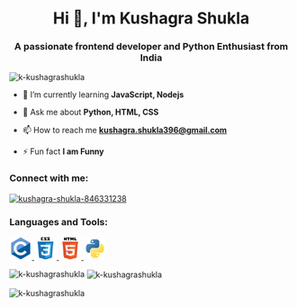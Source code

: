 <h1 align="center">Hi 👋, I'm Kushagra Shukla</h1>
<h3 align="center">A passionate frontend developer and Python Enthusiast from India</h3>



<p align="left"> <img src="https://komarev.com/ghpvc/?username=k-kushagrashukla&label=Profile%20views&color=0e75b6&style=flat" alt="k-kushagrashukla" /> </p>

- 🌱 I’m currently learning **JavaScript, Nodejs**

- 💬 Ask me about **Python, HTML, CSS**

- 📫 How to reach me **kushagra.shukla396@gmail.com**

- ⚡ Fun fact **I am Funny**

<h3 align="left">Connect with me:</h3>
<p align="left">
<a href="https://linkedin.com/in/kushagra-shukla-846331238" target="blank"><img align="center" src="https://raw.githubusercontent.com/rahuldkjain/github-profile-readme-generator/master/src/images/icons/Social/linked-in-alt.svg" alt="kushagra-shukla-846331238" height="30" width="40" /></a>
</p>

<h3 align="left">Languages and Tools:</h3>
<p align="left"> <a href="https://www.cprogramming.com/" target="_blank" rel="noreferrer"> <img src="https://raw.githubusercontent.com/devicons/devicon/master/icons/c/c-original.svg" alt="c" width="40" height="40"/> </a> <a href="https://www.w3schools.com/css/" target="_blank" rel="noreferrer"> <img src="https://raw.githubusercontent.com/devicons/devicon/master/icons/css3/css3-original-wordmark.svg" alt="css3" width="40" height="40"/> </a> <a href="https://www.w3.org/html/" target="_blank" rel="noreferrer"> <img src="https://raw.githubusercontent.com/devicons/devicon/master/icons/html5/html5-original-wordmark.svg" alt="html5" width="40" height="40"/> </a> <a href="https://www.python.org" target="_blank" rel="noreferrer"> <img src="https://raw.githubusercontent.com/devicons/devicon/master/icons/python/python-original.svg" alt="python" width="40" height="40"/> </a> </p>

<p><img align="left" src="https://github-readme-stats.vercel.app/api/top-langs?username=k-kushagrashukla&show_icons=true&locale=en&layout=compact" alt="k-kushagrashukla" /></p>

<p>&nbsp;<img align="center" src="https://github-readme-stats.vercel.app/api?username=k-kushagrashukla&show_icons=true&locale=en" alt="k-kushagrashukla" /></p>

<p><img align="center" src="https://github-readme-streak-stats.herokuapp.com/?user=k-kushagrashukla&" alt="k-kushagrashukla" /></p>
